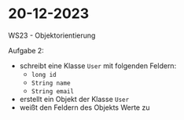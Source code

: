 # 20-12-2023
WS23 - Objektorientierung



Aufgabe 2:
 - schreibt eine Klasse ```User``` mit folgenden Feldern:
     - ```long id```
     - ```String name```
     - ```String email```
- erstellt ein Objekt der Klasse ```User```
- weißt den Feldern des Objekts Werte zu

